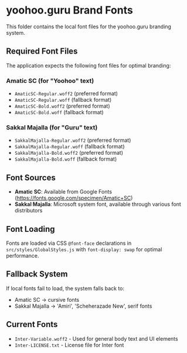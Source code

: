 # yoohoo.guru Brand Fonts

This folder contains the local font files for the yoohoo.guru branding system.

## Required Font Files

The application expects the following font files for optimal branding:

### Amatic SC (for "Yoohoo" text)
- `AmaticSC-Regular.woff2` (preferred format)
- `AmaticSC-Regular.woff` (fallback format)
- `AmaticSC-Bold.woff2` (preferred format)
- `AmaticSC-Bold.woff` (fallback format)

### Sakkal Majalla (for "Guru" text)
- `SakkalMajalla-Regular.woff2` (preferred format)
- `SakkalMajalla-Regular.woff` (fallback format)
- `SakkalMajalla-Bold.woff2` (preferred format)
- `SakkalMajalla-Bold.woff` (fallback format)

## Font Sources

- **Amatic SC**: Available from Google Fonts (https://fonts.google.com/specimen/Amatic+SC)
- **Sakkal Majalla**: Microsoft system font, available through various font distributors

## Font Loading

Fonts are loaded via CSS `@font-face` declarations in `src/styles/GlobalStyles.js` with `font-display: swap` for optimal performance.

## Fallback System

If local fonts fail to load, the system falls back to:
- Amatic SC → cursive fonts
- Sakkal Majalla → 'Amiri', 'Scheherazade New', serif fonts

## Current Fonts

- `Inter-Variable.woff2` - Used for general body text and UI elements
- `Inter-LICENSE.txt` - License file for Inter font